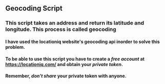 ## Geocoding Script

### This script takes an address and return its latitude and longitude. This process is called geocoding

#### I have used the locationiq website's geocoding api inorder to solve this problem.

#### To be able to use this script you have to create a *free account* at https://locationiq.com/ and obtain your *private token*.

#### Remember, *don't share* your private token with anyone.
